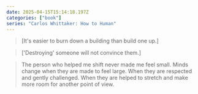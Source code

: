 ```yaml
---
date: 2025-04-15T15:14:18.197Z
categories: ["book"]
series: "Carlos Whittaker: How to Human"
---
```

> [It's easier to burn down a building than build one up.]

> ['Destroying' someone will not convince them.]

> The person who helped me shift never made me feel small. Minds change when they are made to feel large. When they are respected and gently challenged. When they are helped to stretch and make more room for another point of view.
